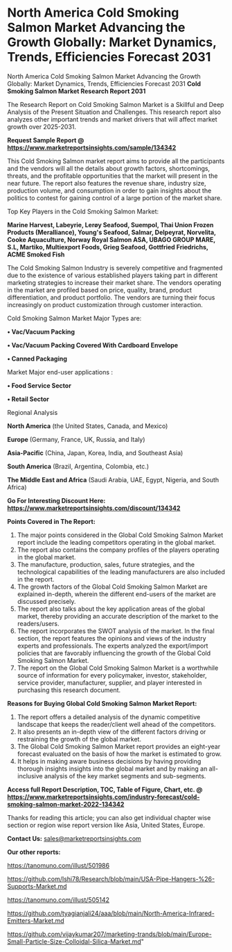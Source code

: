 # North America Cold Smoking Salmon Market Advancing the Growth Globally: Market Dynamics, Trends, Efficiencies Forecast 2031
North America Cold Smoking Salmon Market Advancing the Growth Globally: Market Dynamics, Trends, Efficiencies Forecast 2031
<strong>Cold Smoking Salmon Market Research Report 2031</strong>

The Research Report on Cold Smoking Salmon Market is a Skillful and Deep Analysis of the Present Situation and Challenges. This research report also analyzes other important trends and market drivers that will affect market growth over 2025-2031.

<strong>Request Sample Report @ <a href=https://www.marketreportsinsights.com/sample/134342>https://www.marketreportsinsights.com/sample/134342</a></strong>

This Cold Smoking Salmon market report aims to provide all the participants and the vendors will all the details about growth factors, shortcomings, threats, and the profitable opportunities that the market will present in the near future. The report also features the revenue share, industry size, production volume, and consumption in order to gain insights about the politics to contest for gaining control of a large portion of the market share.

Top Key Players in the Cold Smoking Salmon Market:

<strong>Marine Harvest, Labeyrie, Lerøy Seafood, Suempol, Thai Union Frozen Products (Meralliance), Young's Seafood, Salmar, Delpeyrat, Norvelita, Cooke Aquaculture, Norway Royal Salmon ASA, UBAGO GROUP MARE, S.L, Martiko, Multiexport Foods, Grieg Seafood, Gottfried Friedrichs, ACME Smoked Fish</strong>

The Cold Smoking Salmon Industry is severely competitive and fragmented due to the existence of various established players taking part in different marketing strategies to increase their market share. The vendors operating in the market are profiled based on price, quality, brand, product differentiation, and product portfolio. The vendors are turning their focus increasingly on product customization through customer interaction.

Cold Smoking Salmon Market Major Types are:

<strong>• Vac/Vacuum Packing

• Vac/Vacuum Packing Covered With Cardboard Envelope

• Canned Packaging</strong>

Market Major end-user applications :

<strong>• Food Service Sector

• Retail Sector</strong>

Regional Analysis

</u><strong><b>North America</b></strong> (the United States, Canada, and Mexico)

<strong><b>Europe </b></strong>(Germany, France, UK, Russia, and Italy)

<strong><b>Asia-Pacific</b></strong> (China, Japan, Korea, India, and Southeast Asia)

<strong><b>South America</b></strong> (Brazil, Argentina, Colombia, etc.)

<strong><b>The Middle East and Africa</b></strong> (Saudi Arabia, UAE, Egypt, Nigeria, and South Africa)

<strong>Go For Interesting Discount Here: <a href=https://www.marketreportsinsights.com/discount/134342>https://www.marketreportsinsights.com/discount/134342</a></strong>

<strong>Points Covered in The Report:</strong>
<ol>
  <li>The major points considered in the Global Cold Smoking Salmon Market report include the leading competitors operating in the global market.</li>
  <li>The report also contains the company profiles of the players operating in the global market.</li>
  <li>The manufacture, production, sales, future strategies, and the technological capabilities of the leading manufacturers are also included in the report.</li>
  <li>The growth factors of the Global Cold Smoking Salmon Market are explained in-depth, wherein the different end-users of the market are discussed precisely.</li>
  <li>The report also talks about the key application areas of the global market, thereby providing an accurate description of the market to the readers/users.</li>
  <li>The report incorporates the SWOT analysis of the market. In the final section, the report features the opinions and views of the industry experts and professionals. The experts analyzed the export/import policies that are favorably influencing the growth of the Global Cold Smoking Salmon Market.</li>
  <li>The report on the Global Cold Smoking Salmon Market is a worthwhile source of information for every policymaker, investor, stakeholder, service provider, manufacturer, supplier, and player interested in purchasing this research document.</li>
</ol>
<strong>Reasons for Buying Global Cold Smoking Salmon Market Report:</strong>

<ol>
  <li>The report offers a detailed analysis of the dynamic competitive landscape that keeps the reader/client well ahead of the competitors.</li>
  <li>It also presents an in-depth view of the different factors driving or restraining the growth of the global market.</li>
  <li>The Global Cold Smoking Salmon Market report provides an eight-year forecast evaluated on the basis of how the market is estimated to grow.</li>
  <li>It helps in making aware business decisions by having providing thorough insights insights into the global market and by making an all-inclusive analysis of the key market segments and sub-segments.</li>
</ol>
<strong>Access full Report Description, TOC, Table of Figure, Chart, etc. @ <a href=https://www.marketreportsinsights.com/industry-forecast/cold-smoking-salmon-market-2022-134342>https://www.marketreportsinsights.com/industry-forecast/cold-smoking-salmon-market-2022-134342</a></strong>


Thanks for reading this article; you can also get individual chapter wise section or region wise report version like Asia, United States, Europe.

<strong>Contact Us:</strong>
sales@marketreportsinsights.com

<strong>Our other reports:</strong>

<a href=https://tanomuno.com/illust/501986>https://tanomuno.com/illust/501986</a>

<a href=https://github.com/Ishi78/Research/blob/main/USA-Pipe-Hangers-%26-Supports-Market.md>https://github.com/Ishi78/Research/blob/main/USA-Pipe-Hangers-%26-Supports-Market.md</a>

<a href=https://tanomuno.com/illust/505142>https://tanomuno.com/illust/505142</a>

<a href=https://github.com/tyagianjali24/aaa/blob/main/North-America-Infrared-Emitters-Market.md>https://github.com/tyagianjali24/aaa/blob/main/North-America-Infrared-Emitters-Market.md</a>

<a href=https://github.com/vijaykumar207/marketing-trands/blob/main/Europe-Small-Particle-Size-Colloidal-Silica-Market.md>https://github.com/vijaykumar207/marketing-trands/blob/main/Europe-Small-Particle-Size-Colloidal-Silica-Market.md</a>"
